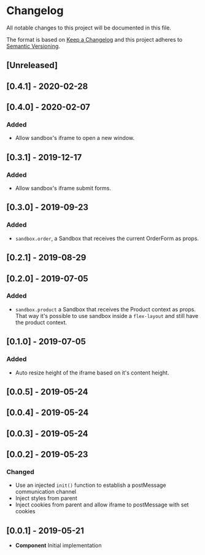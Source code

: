 # Changelog

All notable changes to this project will be documented in this file.

The format is based on [Keep a Changelog](http://keepachangelog.com/en/1.0.0/)
and this project adheres to [Semantic Versioning](http://semver.org/spec/v2.0.0.html).

## [Unreleased]

## [0.4.1] - 2020-02-28

## [0.4.0] - 2020-02-07
### Added
- Allow sandbox's iframe to open a new window.

## [0.3.1] - 2019-12-17
### Added
- Allow sandbox's iframe submit forms.

## [0.3.0] - 2019-09-23
### Added
- `sandbox.order`, a Sandbox that receives the current OrderForm as props.

## [0.2.1] - 2019-08-29

## [0.2.0] - 2019-07-05
### Added
- `sandbox.product` a Sandbox that receives the Product context as props. That way it's possible to use sandbox inside a `flex-layout` and still have the product context.

## [0.1.0] - 2019-07-05
### Added
- Auto resize height of the iframe based on it's content height.

## [0.0.5] - 2019-05-24

## [0.0.4] - 2019-05-24

## [0.0.3] - 2019-05-24

## [0.0.2] - 2019-05-23

### Changed
- Use an injected `init()` function to establish a postMessage communication channel
- Inject styles from parent
- Inject cookies from parent and allow iframe to postMessage with set cookies

## [0.0.1] - 2019-05-21

- **Component** Initial implementation
